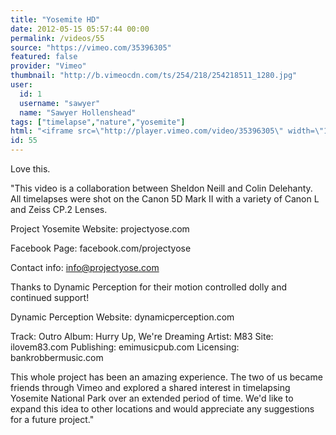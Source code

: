 ```yaml
---
title: "Yosemite HD"
date: 2012-05-15 05:57:44 00:00
permalink: /videos/55
source: "https://vimeo.com/35396305"
featured: false
provider: "Vimeo"
thumbnail: "http://b.vimeocdn.com/ts/254/218/254218511_1280.jpg"
user:
  id: 1
  username: "sawyer"
  name: "Sawyer Hollenshead"
tags: ["timelapse","nature","yosemite"]
html: "<iframe src=\"http://player.vimeo.com/video/35396305\" width=\"1280\" height=\"720\" frameborder=\"0\" webkitAllowFullScreen mozallowfullscreen allowFullScreen></iframe>"
id: 55
---
```


Love this.

"This video is a collaboration between Sheldon Neill and Colin Delehanty. All timelapses were shot on the Canon 5D Mark II with a variety of Canon L and Zeiss CP.2 Lenses.

Project Yosemite Website: projectyose.com

Facebook Page: facebook.com/projectyose

Contact info: info@projectyose.com

Thanks to Dynamic Perception for their motion controlled dolly and continued support!

Dynamic Perception Website: dynamicperception.com

Track: Outro
Album: Hurry Up, We're Dreaming
Artist: M83
Site: ilovem83.com
Publishing: emimusicpub.com
Licensing: bankrobbermusic.com

This whole project has been an amazing experience. The two of us became friends through Vimeo and explored a shared interest in timelapsing Yosemite National Park over an extended period of time. We'd like to expand this idea to other locations and would appreciate any suggestions for a future project."